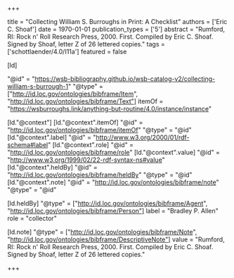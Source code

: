 +++

title = "Collecting William S. Burroughs in Print: A Checklist"
authors = ['Eric C. Shoaf']
date = 1970-01-01
publication_types = ['5']
abstract = "Rumford, RI: Rock n' Roll Research Press, 2000. First. Compiled by Eric C. Shoaf. Signed by Shoaf, letter Z of 26 lettered copies."
tags = ['schottlaender/4.0/I11a']
featured = false

[ld]

"@id" = "https://wsb-bibliography.github.io/wsb-catalog-v2/collecting-william-s-burrough-1"
"@type" = ["http://id.loc.gov/ontologies/bibframe/Item", "http://id.loc.gov/ontologies/bibframe/Text"]
itemOf = "https://wsburroughs.link/anything-but-routine/4.0/instance/instance"

[ld."@context"]
    [ld."@context".itemOf]
    "@id" = "http://id.loc.gov/ontologies/bibframe/itemOf"
    "@type" = "@id"
    [ld."@context".label]
    "@id" = "http://www.w3.org/2000/01/rdf-schema#label"
    [ld."@context".role]
    "@id" = "http://id.loc.gov/ontologies/bibframe/role"
    [ld."@context".value]
    "@id" = "http://www.w3.org/1999/02/22-rdf-syntax-ns#value"
    [ld."@context".heldBy]
    "@id" = "http://id.loc.gov/ontologies/bibframe/heldBy"
    "@type" = "@id"
    [ld."@context".note]
    "@id" = "http://id.loc.gov/ontologies/bibframe/note"
    "@type" = "@id"

[ld.heldBy]
"@type" = ["http://id.loc.gov/ontologies/bibframe/Agent", "http://id.loc.gov/ontologies/bibframe/Person"]
label = "Bradley P. Allen"
role = "collector"

[ld.note]
"@type" = ["http://id.loc.gov/ontologies/bibframe/Note", "http://id.loc.gov/ontologies/bibframe/DescriptiveNote"]
value = "Rumford, RI: Rock n' Roll Research Press, 2000. First. Compiled by Eric C. Shoaf. Signed by Shoaf, letter Z of 26 lettered copies."

+++
